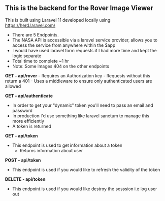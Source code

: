## This is the backend for the Rover Image Viewer

 This is built using Laravel 11 developed locally using https://herd.laravel.com/
- There are 5 Endpoints.
- The NASA API is accessible via a laravel service provider, allows you to access the service from anywhere within the $app
- I would have used laravel form requests if I had more time and kept the logic separate
- Total time to complete ~1 hr
- Note: Some Images 404 on the other endpoints

**GET - api/rover**
	- Requires an Authorization key
	- Requests without this return a 401
	- Uses a middleware to ensure only authenticated users are allowed

**GET - api/authenticate**
-  In order to get your "dynamic" token you'll need to pass an email and password
- In production I'd use something like laravel sanctum to manage this more efficiently
- A token is returned

**GET - api/token**
- This endpoint is used to get information about a token
	- Returns information about user

**POST - api/token**
- This endpoint is used if you would like to refresh the validity of the token

**DELETE - api/token**
- This endpoint is used if you would like destroy the sesssion i.e log user out


